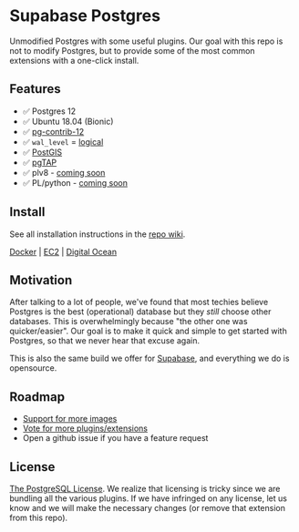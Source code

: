 # Supabase Postgres 

Unmodified Postgres with some useful plugins. Our goal with this repo is not to modify Postgres, but to provide some of the most common extensions with a one-click install.

## Features

- ✅ Postgres 12
- ✅ Ubuntu 18.04 (Bionic) 
- ✅ [pg-contrib-12](https://www.postgresql.org/docs/12/contrib.html)
- ✅ `wal_level` = [logical](https://www.postgresql.org/docs/current/runtime-config-wal.html)
- ✅ [PostGIS](https://postgis.net/)
- ✅ [pgTAP](https://pgtap.org/)
- ✅ plv8 - [coming soon](https://github.com/supabase/postgres/issues/5#issuecomment-621129147)
- ✅ PL/python - [coming soon](https://github.com/supabase/postgres/issues/5#issuecomment-621129797)

## Install

See all installation instructions in the [repo wiki](https://github.com/supabase/postgres/wiki).

[Docker](https://github.com/supabase/postgres/wiki/Docker) | [EC2](https://github.com/supabase/postgres/wiki/AWS-EC2) | [Digital Ocean](https://github.com/supabase/postgres/wiki/Digital-Ocean)

## Motivation

After talking to a lot of people, we've found that most techies believe Postgres is the best (operational) database but they *still* choose other databases. This is overwhelmingly because "the other one was quicker/easier". Our goal is to make it quick and simple to get started with Postgres, so that we never hear that excuse again. 

This is also the same build we offer for [Supabase](https://supabase.io), and everything we do is opensource.

## Roadmap

- [Support for more images](https://github.com/supabase/postgres/issues/4)
- [Vote for more plugins/extensions](https://github.com/supabase/postgres/issues/5)
- Open a github issue if you have a feature request

## License

[The PostgreSQL License](https://opensource.org/licenses/postgresql). We realize that licensing is tricky since we are bundling all the various plugins. If we have infringed on any license, let us know and we will make the necessary changes (or remove that extension from this repo).
